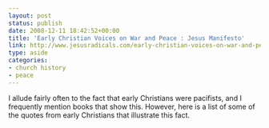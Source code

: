 ```yaml
---
layout: post
status: publish
date: 2008-12-11 18:42:52+00:00
title: 'Early Christian Voices on War and Peace : Jesus Manifesto'
link: http://www.jesusradicals.com/early-christian-voices-on-war-and-peace/
type: aside
categories:
- church history
- peace
---
```


I allude fairly often to the fact that early Christians were pacifists, and I frequently mention books that show this.  However, here is a list of some of the quotes from early Christians that illustrate this fact.
